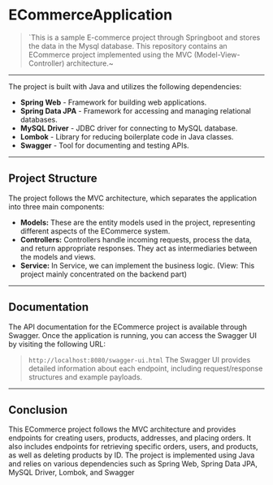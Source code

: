 # ECommerceApplication
> `This is a sample E-commerce project through Springboot and stores the data in the Mysql database. This repository contains an ECommerce project implemented using the MVC (Model-View-Controller) architecture.~
---
The project is built with Java and utilizes the following dependencies:

* **Spring Web** - Framework for building web applications.
* **Spring Data JPA** - Framework for accessing and managing relational databases.
* **MySQL Driver** - JDBC driver for connecting to MySQL database.
* **Lombok** - Library for reducing boilerplate code in Java classes.
* **Swagger** - Tool for documenting and testing APIs.
---
## Project Structure
The project follows the MVC architecture, which separates the application into three main components:

* **Models:** These are the entity models used in the project, representing different aspects of the ECommerce system.
* **Controllers:** Controllers handle incoming requests, process the data, and return appropriate responses. They act as intermediaries between the models and views.
* **Service:** In Service, we can implement the business logic.
  (View: This project mainly concentrated on the backend part)
---
## Documentation
The API documentation for the ECommerce project is available through Swagger. Once the application is running, you can access the Swagger UI by visiting the following URL:
> `http://localhost:8080/swagger-ui.html`
The Swagger UI provides detailed information about each endpoint, including request/response structures and example payloads. 
---
## Conclusion  
This ECommerce project follows the MVC architecture and provides endpoints for creating users, products, addresses, and placing orders. It also includes endpoints for retrieving specific orders, users, and products, as well as deleting products by ID. The project is implemented using Java and relies on various dependencies such as Spring Web, Spring Data JPA, MySQL Driver, Lombok, and Swagger
